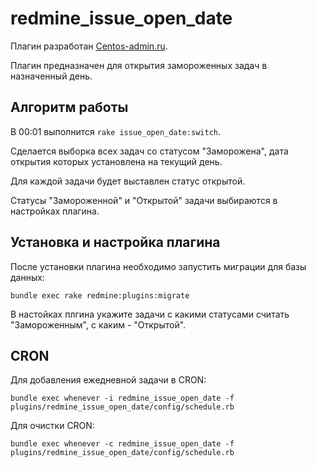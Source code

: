 # redmine_issue_open_date

Плагин разработан [Centos-admin.ru](http://centos-admin.ru/).

Плагин предназначен для открытия замороженных задач в назначенный день.

## Алгоритм работы

В 00:01 выполнится `rake issue_open_date:switch`.

Сделается выборка всех задач со статусом "Заморожена", дата открытия которых установлена на текущий день.

Для каждой задачи будет выставлен статус открытой.

Статусы "Замороженной" и "Открытой" задачи выбираются в настройках плагина.

## Установка и настройка плагина

После установки плагина необходимо запустить миграции для базы данных:

```
bundle exec rake redmine:plugins:migrate
```

В настойках плгина укажите задачи с какими статусами считать "Замороженным", с каким - "Открытой".

## CRON

Для добавления ежедневной задачи в CRON:

```
bundle exec whenever -i redmine_issue_open_date -f plugins/redmine_issue_open_date/config/schedule.rb
```

Для очистки CRON:

```
bundle exec whenever -c redmine_issue_open_date -f plugins/redmine_issue_open_date/config/schedule.rb
```

